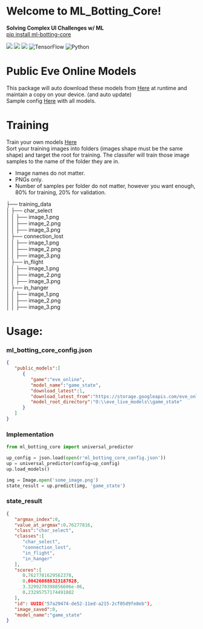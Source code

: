 # Welcome to ML_Botting_Core! 
**Solving Complex UI Challenges w/ ML**  
[pip install ml-botting-core](https://pypi.org/project/ml-botting-core/)  
  
![](https://img.shields.io/pypi/v/ml_botting_core?style=for-the-badge) ![](https://img.shields.io/github/actions/workflow/status/darkmatter2222/ml_botting_core/python-publish.yml?style=for-the-badge) ![](https://img.shields.io/pypi/dm/ml_botting_core?style=for-the-badge) ![TensorFlow](https://img.shields.io/badge/TensorFlow-%23FF6F00.svg?style=for-the-badge&logo=TensorFlow&logoColor=white)  ![Python](https://img.shields.io/badge/python-3670A0?style=for-the-badge&logo=python&logoColor=ffdd54)  
  
# Public Eve Online Models  
This package will auto download these models from [Here](https://storage.googleapis.com/eve_online_models/) at runtime and maintain a copy on your device. (and auto update)  
Sample config [Here](https://github.com/darkmatter2222/ml_botting_core/blob/main/samples/sample_config.json) with all models.

# Training
Train your own models [Here](https://github.com/darkmatter2222/ml_botting_core/blob/main/training/Universal_Classifer_Trainer.ipynb)   
Sort your training images into folders (images shape must be the same shape) and target the root for training. The classifer will train those image samples to the name of the folder they are in. 
 - Image names do not matter. 
 - PNGs only. 
 - Number of samples per folder do not matter, however you want enough, 80% for training, 20% for validation.  

├── training_data  
│   ├── char_select  
│   │   ├── image_1.png  
│   │   ├── image_2.png  
│   │   ├── image_3.png  
│   ├── connection_lost  
│   │   ├── image_1.png  
│   │   ├── image_2.png  
│   │   ├── image_3.png  
│   ├── in_flight  
│   │   ├── image_1.png  
│   │   ├── image_2.png  
│   │   ├── image_3.png  
│   ├── in_hanger  
│   │   ├── image_1.png  
│   │   ├── image_2.png  
│   │   ├── image_3.png  
  
# Usage:
### ml_botting_core_config.json
```json
{
   "public_models":[
      {
         "game":"eve_online",
         "model_name":"game_state",
         "download_latest":1,
         "download_latest_from":"https://storage.googleapis.com/eve_online_models/",
         "model_root_directory":"O:\\eve_live_models\\game_state"
      }
   ]
}
```


### Implementation 
```python
from ml_botting_core import universal_predictor

up_config = json.load(open(r'ml_botting_core_config.json'))
up = universal_predictor(config=up_config)
up.load_models()

img = Image.open('some_image.png')
state_result = up.predict(img, 'game_state')
```

### state_result
```json
{
   "argmax_index":0,
   "value_at_argmax":0.76277816,
   "class":"char_select",
   "classes":[
      "char_select",
      "connection_lost",
      "in_flight",
      "in_hanger"
   ],
   "scores":[
      0.7627781629562378,
      0.004260888323187828,
      3.3299270398856606e-06,
      0.23295757174491882
   ],
   "id": UUID("57a29474-de52-11ed-a215-2cf05d9fe8eb"),
   "image_saved":0,
   "model_name":"game_state"
}
```








